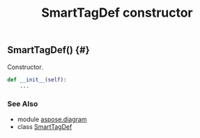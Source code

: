 ﻿---
title: SmartTagDef constructor
second_title: Aspose.Diagram for Python via .NET API References
description: 
type: docs
weight: 10
url: /python-net/aspose.diagram/smarttagdef/__init__/
is_root: false
---

## SmartTagDef() {#}

Constructor.



```python
def __init__(self):
    ...
```





### See Also
* module [aspose.diagram](../../)
* class [SmartTagDef](/diagram/python-net/aspose.diagram/smarttagdef)
